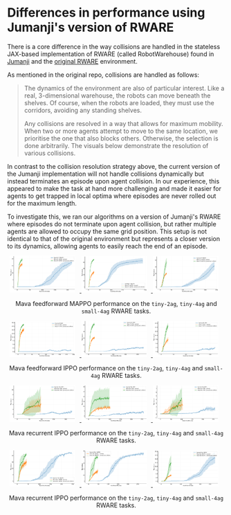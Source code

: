 # Differences in performance using Jumanji's version of RWARE

There is a core difference in the way collisions are handled in the stateless JAX-based implementation of RWARE (called RobotWarehouse) found in [Jumanji][jumanji_rware] and the [original RWARE][original_rware] environment.

As mentioned in the original repo, collisions are handled as follows:
 > The dynamics of the environment are also of particular interest. Like a real, 3-dimensional warehouse, the robots can move beneath the shelves. Of course, when the robots are loaded, they must use the corridors, avoiding any standing shelves.
>
>Any collisions are resolved in a way that allows for maximum mobility. When two or more agents attempt to move to the same location, we prioritise the one that also blocks others. Otherwise, the selection is done arbitrarily. The visuals below demonstrate the resolution of various collisions.

In contrast to the collision resolution strategy above, the current version of the Jumanji implementation will not handle collisions dynamically but instead terminates an episode upon agent collision. In our experience, this appeared to make the task at hand more challenging and made it easier for agents to get trapped in local optima where episodes are never rolled out for the maximum length.

To investigate this, we ran our algorithms on a version of Jumanji's RWARE where episodes do not terminate upon agent collision, but rather multiple agents are allowed to occupy the same grid position. This setup is not identical to that of the original environment but represents a closer version to its dynamics, allowing agents to easily reach the end of an episode.

<p align="center">
    <a href="images/rware_results/ff_mappo/tiny-2ag.png">
        <img src="images/rware_results/ff_mappo/tiny-2ag.png" alt="Mava ff mappo tiny 2ag" width="30%" style="display:inline-block; margin-right: 10px;"/>
    </a>
    <a href="images/rware_results/ff_mappo/tiny-4ag.png">
        <img src="images/rware_results/ff_mappo/tiny-4ag.png" alt="Mava ff mappo tiny 4ag" width="30%" style="display:inline-block; margin-right: 10px;"/>
    </a>
    <a href="images/rware_results/ff_mappo/small-4ag.png">
        <img src="images/rware_results/ff_mappo/small-4ag.png" alt="Mava ff mappo small 4ag" width="30%" style="display:inline-block; margin-right: 10px;"/>
    </a>
    <br>
    <div style="text-align:center; margin-top: 10px;"> Mava feedforward MAPPO performance on the <code>tiny-2ag</code>, <code>tiny-4ag</code> and <code>small-4ag</code> RWARE tasks.</div>
</p>

<p align="center">
    <a href="images/rware_results/ff_ippo/tiny-2ag.png">
        <img src="images/rware_results/ff_ippo/tiny-2ag.png" alt="Mava ff ippo tiny 2ag" width="30%" style="display:inline-block; margin-right: 10px;"/>
    </a>
    <a href="images/rware_results/ff_ippo/tiny-4ag.png">
        <img src="images/rware_results/ff_ippo/tiny-4ag.png" alt="Mava ff ippo tiny 4ag" width="30%" style="display:inline-block; margin-right: 10px;"/>
    </a>
    <a href="images/rware_results/ff_ippo/small-4ag.png">
        <img src="images/rware_results/ff_ippo/small-4ag.png" alt="Mava ff ippo small 4ag" width="30%" style="display:inline-block; margin-right: 10px;"/>
    </a>
    <br>
    <div style="text-align:center; margin-top: 10px;"> Mava feedforward IPPO performance on the <code>tiny-2ag</code>, <code>tiny-4ag</code> and <code>small-4ag</code> RWARE tasks.</div>
</p>

<p align="center">
    <a href="images/rware_results/rec_ippo/tiny-2ag.png">
        <img src="images/rware_results/rec_ippo/tiny-2ag.png" alt="Mava rec ippo tiny 2ag" width="30%" style="display:inline-block; margin-right: 10px;"/>
    </a>
    <a href="images/rware_results/rec_ippo/tiny-4ag.png">
        <img src="images/rware_results/rec_ippo/tiny-4ag.png" alt="Mava rec ippo tiny 4ag" width="30%" style="display:inline-block; margin-right: 10px;"/>
    </a>
    <a href="images/rware_results/rec_ippo/small-4ag.png">
        <img src="images/rware_results/rec_ippo/small-4ag.png" alt="Mava rec ippo small 4ag" width="30%" style="display:inline-block; margin-right: 10px;"/>
    </a>
    <br>
    <div style="text-align:center; margin-top: 10px;"> Mava recurrent IPPO performance on the <code>tiny-2ag</code>, <code>tiny-4ag</code> and <code>small-4ag</code> RWARE tasks.</div>
</p>

<p align="center">
    <a href="images/rware_results/rec_mappo/tiny-2ag.png">
        <img src="images/rware_results/rec_mappo/tiny-2ag.png" alt="Mava rec mappo tiny 2ag" width="30%" style="display:inline-block; margin-right: 10px;"/>
    </a>
    <a href="images/rware_results/rec_mappo/tiny-4ag.png">
        <img src="images/rware_results/rec_mappo/tiny-4ag.png" alt="Mava rec mappo tiny 4ag" width="30%" style="display:inline-block; margin-right: 10px;"/>
    </a>
    <a href="images/rware_results/rec_mappo/small-4ag.png">
        <img src="images/rware_results/rec_mappo/small-4ag.png" alt="Mava rec mappo small 4ag" width="30%" style="display:inline-block; margin-right: 10px;"/>
    </a>
    <br>
    <div style="text-align:center; margin-top: 10px;"> Mava recurrent IPPO performance on the <code>tiny-2ag</code>, <code>tiny-4ag</code> and <code>small-4ag</code> RWARE tasks.</div>
</p>


[jumanji_rware]: https://instadeepai.github.io/jumanji/environments/robot_warehouse/
[original_rware]: https://github.com/semitable/robotic-warehouse
